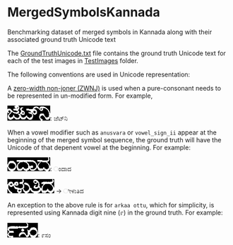 # MergedSymbolsKannada
Benchmarking dataset of merged symbols in Kannada along with their associated ground truth Unicode text

The [GroundTruthUnicode.txt](GroundTruthUnicode.txt) file contains the ground truth Unicode text for each of the test images in [TestImages](TestImages) folder.

The following conventions are used in Unicode representation:

A [zero-width non-joner (ZWNJ)](https://en.wikipedia.org/wiki/Zero-width_non-joiner) is used when a pure-consonant needs to be represented in un-modified form. For example,

  ![214_P001_B5_L01_W06_C01.tif](TestImages/214_P001_B5_L01_W06_C01.tif): ಜೆಟ್‌ನಿ

When a vowel modifier such as `anusvara` or `vowel_sign_ii` appear at the beginning of the merged symbol sequence, the ground truth will have the Unicode of that depenent vowel at the beginning. For example:

  ![214_P001_B5_L01_W06_C02.tif](TestImages/214_P001_B5_L01_W06_C02.tif): ಂದಾದ

  ![214_P004_B3_L07_W03_C02.tif](TestImages/214_P004_B3_L07_W03_C02.tif) -> ೀಳುತಿದ

An exception to the above rule is for `arkaa ottu`, which for simplicity, is represented using Kannada digit nine (೯) in the ground truth. For example:

  ![214_P003_B2_L02_W01_C02.tif](TestImages/214_P003_B2_L02_W01_C02.tif): ೯ಸಂ

